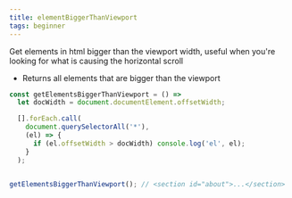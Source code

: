 ```yaml
---
title: elementBiggerThanViewport
tags: beginner
---
```


Get elements in html bigger than the viewport width, useful when you're looking for what is causing the horizontal scroll

- Returns all elements that are bigger than the viewport 

```js
const getElementsBiggerThanViewport = () =>
  let docWidth = document.documentElement.offsetWidth;

  [].forEach.call(
    document.querySelectorAll('*'),
    (el) => {
      if (el.offsetWidth > docWidth) console.log('el', el);
    }
  );
  
```

```js
getElementsBiggerThanViewport(); // <section id="about">...</section>
```


